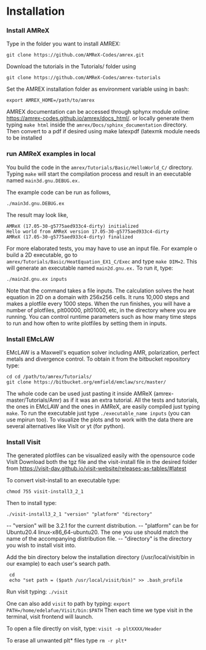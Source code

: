 # Installation
### Install AMReX

Type in the folder you want to install AMREX:
```
git clone https://github.com/AMReX-Codes/amrex.git
```
Download the tutorials in the Tutorials/ folder using
```
git clone https://github.com/AMReX-Codes/amrex-tutorials
```
Set the AMREX installation folder as environment variable using in bash:
```
export AMREX_HOME=/path/to/amrex
```
AMREX documentation can be accessed through sphynx module online:
https://amrex-codes.github.io/amrex/docs_html/.
or locally generate them typing `make html` inside the `amrex/Docs/sphinx_documentation` directory. Then convert to a pdf if desired using make latexpdf (latexmk module needs to be installed

### run AMReX examples in local

You build the code in the `amrex/Tutorials/Basic/HelloWorld_C/` directory. Typing `make` will start the compilation process and result in an executable named `main3d.gnu.DEBUG.ex.`

The example code can be run as follows,

`./main3d.gnu.DEBUG.ex`

The result may look like,
```
AMReX (17.05-30-g5775aed933c4-dirty) initialized
Hello world from AMReX version 17.05-30-g5775aed933c4-dirty
AMReX (17.05-30-g5775aed933c4-dirty) finalized
```

For more elaborated tests, you may have to use an input file. For example o build a 2D executable, go to `amrex/Tutorials/Basic/HeatEquation_EX1_C/Exec` and type `make DIM=2`. This will generate an executable named `main2d.gnu.ex.` To run it, type:
```
./main2d.gnu.ex inputs
```
Note that the command takes a file inputs. The calculation solves the heat equation in 2D on a domain with 256x256 cells. It runs 10,000 steps and makes a plotfile every 1000 steps. When the run finishes, you will have a number of plotfiles, plt00000, plt01000, etc, in the directory where you are running. You can control runtime parameters such as how many time steps to run and how often to write plotfiles by setting them in inputs.

### Install EMcLAW
EMcLAW is a Maxwell's equation solver including AMR, polarization, perfect metals and
divergence control. To obtain it from the bitbucket repository type: 
```
cd cd /path/to/amrex/Tutorials/
git clone https://bitbucket.org/emfield/emclaw/src/master/
```
The whole code can be used just pasting it inside AMReX (amrex-master/Tutorials/Amr)
as if it was an extra tutorial. 
All the tests and tutorials, the ones in EMcLAW and the ones in AMReX, are easily compiled just typing `make`. To run the executable just type `./executable_name inputs` (you can use mpirun too). 
To visualize the plots and to work with the data there are several alternatives like VisIt or yt (for python).

### Install Visit
The generated plotfiles can be visualized easily with the opensource code VisIt
Download both the tgz file and the visit-install file in the desired folder from
https://visit-dav.github.io/visit-website/releases-as-tables/#latest 

To convert visit-install to an executable type:
```
chmod 755 visit-install3_2_1
```
Then to install type:
```
./visit-install3_2_1 "version" "platform" "directory"
```
-- "version" will be 3.2.1 for the current distribution.
-- "platform" can be for Ubuntu20.4 linux-x86_64-ubuntu20. The one you use should match the name of the accompanying distribution file.
-- "directory" is the directory you wish to install visit into.

Add the bin directory below the installation directory (/usr/local/visit/bin in our example) to each user's search path.
```
 cd
 echo "set path = ($path /usr/local/visit/bin)" >> .bash_profile
 ```
 Run visit typing: `./visit`
 
 One can also add `visit` to path by typing: `export PATH=/home/edelafue/Visit/bin:$PATH` Then each time we type visit in the terminal, visit frontend will launch.
 
 To open a file directly on visit, type: `visit -o pltXXXX/Header`
 
 To erase all unwanted plt* files type `rm -r plt*`
 

